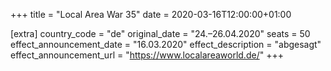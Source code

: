+++
title = "Local Area War 35"
date = 2020-03-16T12:00:00+01:00

[extra]
country_code = "de"
original_date = "24.–26.04.2020"
seats = 50
effect_announcement_date = "16.03.2020"
effect_description = "abgesagt"
effect_announcement_url = "https://www.localareaworld.de/"
+++
